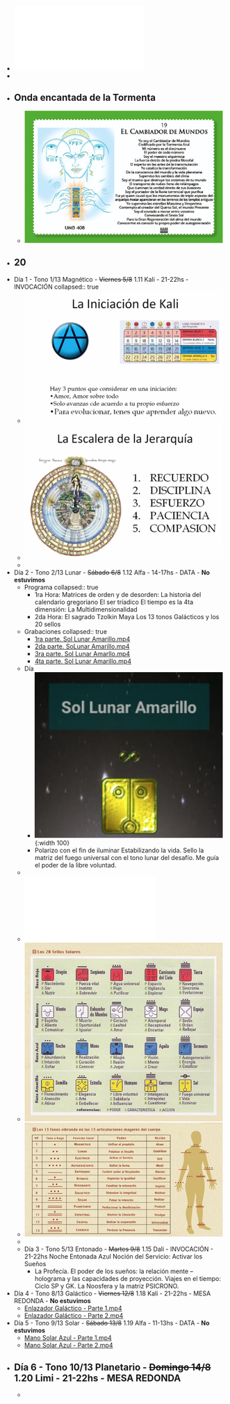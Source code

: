 - ![Programa Circulo Tormenta.pdf](../assets/Programa_Circulo_Tormenta_1659939814239_0.pdf)
-
- ## Onda encantada de la Tormenta
	- ![image.png](../assets/image_1660449203857_0.png)
- 20
	-
- Día 1 - Tono 1/13 Magnético  - ~~Viernes 5/8~~ 1.11 Kali - 21-22hs - INVOCACIÓN
  collapsed:: true
	- ![Screen Shot 2022-08-05 at 21.54.33.png](../assets/Screen_Shot_2022-08-05_at_21.54.33_1659940138285_0.png)
	- ![Screen Shot 2022-08-05 at 21.58.12.png](../assets/Screen_Shot_2022-08-05_at_21.58.12_1659940132515_0.png)
	-
- Día 2 - Tono 2/13 Lunar - ~~Sábado 6/8~~ 1.12 Alfa - 14-17hs - DATA - **No estuvimos**
	- Programa
	  collapsed:: true
		- 1ra Hora:
		  Matrices de orden y de desorden:
		  La historia del calendario gregoriano
		  El ser tríadico
		  El tiempo es la 4ta dimensión:
		  La Multidimensionalidad
		- 2da Hora:
		  El sagrado Tzolkin Maya
		  Los 13 tonos Galácticos y los 20 sellos
	- Grabaciones
	  collapsed:: true
		- [1ra parte. Sol Lunar Amarillo.mp4](../assets/1ra_parte._Sol_Lunar_Amarillo_1659940000174_0.mp4)
		- [2da parte. SoLunar Amarillo.mp4](../assets/2da_parte._SoLunar_Amarillo_1659939996549_0.mp4)
		- [3ra parte. Sol Lunar Amarllo.mp4](../assets/3ra_parte._Sol_Lunar_Amarllo_1659939992320_0.mp4)
		- [4ta parte. Sol Lunar Amarillo.mp4](../assets/4ta_parte._Sol_Lunar_Amarillo_1659939976727_0.mp4)
	- Día
		- ![image.png](../assets/image_1659833498786_0.png){:width 100}
		- Polarizo con el fin de iluminar
		  Estabilizando la vida.
		  Sello la matriz del fuego universal
		  con el tono lunar del desafío.
		  Me guía el poder de la libre voluntad.
	-
	- ![Genesis del Encantamiento del Sueno.pdf](../assets/Genesis_del_Encantamiento_del_Sueno_1659833359118_0.pdf)
	- ![image.png](../assets/image_1659833316296_0.png)
	- ![image.png](../assets/image_1659833799959_0.png)
	-
	- Día 3 - Tono 5/13 Entonado - ~~Martes 9/8~~ 1.15 Dali - INVOCACIÓN - 21-22hs
	  Noche Entonada Azul
	  Noción del Servicio:
	  Activar  los Sueños
		- La Profecía. 
		  El poder de los sueños: 
		  la relación mente – holograma y las capacidades de proyección. 
		  Viajes en el tiempo: Ciclo SP y GK.
		  La Noosfera y la matriz PSICRONO.
- Día 4 - Tono 8/13 Galáctico - ~~Viernes 12/8~~  1.18 Kali - 21-22hs  - MESA REDONDA - **No estuvimos**
	- [Enlazador Galáctico - Parte 1.mp4](../assets/Enlazador_Galáctico_-_Parte_1_1660449023681_0.mp4)
	- [Enlazador Galáctico - Parte 2.mp4](../assets/Enlazador_Galáctico_-_Parte_2_1660449031197_0.mp4)
- Día 5 - Tono 9/13 Solar - ~~Sábado 13/8~~ 1.19 Alfa - 11-13hs - DATA - **No estuvimos**
	- [Mano Solar Azul - Parte 1.mp4](../assets/Mano_Solar_Azul_-_Parte_1_1660449043416_0.mp4)
	- [Mano Solar Azul - Parte 2.mp4](../assets/Mano_Solar_Azul_-_Parte_2_1660449036524_0.mp4)
- Día 6 - Tono 10/13 Planetario - ~~Domingo 14/8~~ 1.20 Limi - 21-22hs - MESA REDONDA
	-
	-
